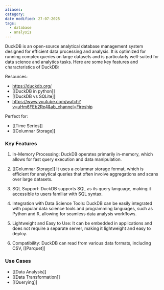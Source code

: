 ```yaml
---
aliases: 
category: 
date modified: 27-07-2025
tags:
  - database
  - analysis
---
```

DuckDB is an open-source analytical database management system designed for efficient data processing and analysis. It is optimized for running complex queries on large datasets and is particularly well-suited for data science and analytics tasks. Here are some key features and characteristics of DuckDB:

Resources:
- https://duckdb.org/
- [[DuckDB in python]]
- [[DuckDB vs SQLite]] 
- https://www.youtube.com/watch?v=uHm6FEb2Re4&ab_channel=Fireship

Perfect for:
- [[Time Series]]
- [[Columnar Storage]]

### Key Features

1. In-Memory Processing: DuckDB operates primarily in-memory, which allows for fast query execution and data manipulation.

2. [[Columnar Storage]] It uses a columnar storage format, which is efficient for analytical queries that often involve aggregations and scans over large datasets.

3. SQL Support: DuckDB supports SQL as its query language, making it accessible to users familiar with SQL syntax.

4. Integration with Data Science Tools: DuckDB can be easily integrated with popular data science tools and programming languages, such as Python and R, allowing for seamless data analysis workflows.

5. Lightweight and Easy to Use: It can be embedded in applications and does not require a separate server, making it lightweight and easy to deploy.

6. Compatibility: DuckDB can read from various data formats, including CSV, [[Parquet]]

### Use Cases
- [[Data Analysis]]
- [[Data Transformation]]
- [[Querying]]
